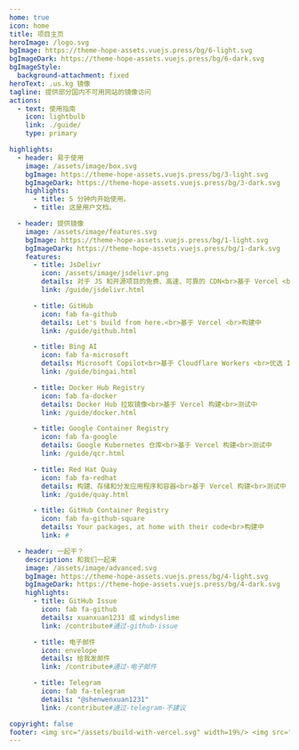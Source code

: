 ```yaml
---
home: true
icon: home
title: 项目主页
heroImage: /logo.svg
bgImage: https://theme-hope-assets.vuejs.press/bg/6-light.svg
bgImageDark: https://theme-hope-assets.vuejs.press/bg/6-dark.svg
bgImageStyle:
  background-attachment: fixed
heroText: .us.kg 镜像
tagline: 提供部分国内不可用网站的镜像访问
actions:
  - text: 使用指南
    icon: lightbulb
    link: ./guide/
    type: primary

highlights:
  - header: 易于使用
    image: /assets/image/box.svg
    bgImage: https://theme-hope-assets.vuejs.press/bg/3-light.svg
    bgImageDark: https://theme-hope-assets.vuejs.press/bg/3-dark.svg
    highlights:
      - title: 5 分钟内开始使用。
      - title: 这是用户文档。

  - header: 提供镜像
    image: /assets/image/features.svg
    bgImage: https://theme-hope-assets.vuejs.press/bg/1-light.svg
    bgImageDark: https://theme-hope-assets.vuejs.press/bg/1-dark.svg
    features:
      - title: JsDelivr
        icon: /assets/image/jsdelivr.png
        details: 对于 JS 和开源项目的免费、高速、可靠的 CDN<br>基于 Vercel <br>构建中
        link: /guide/jsdelivr.html

      - title: GitHub
        icon: fab fa-github
        details: Let's build from here.<br>基于 Vercel <br>构建中
        link: /guide/github.html

      - title: Bing AI
        icon: fab fa-microsoft
        details: Microsoft Copilot<br>基于 Cloudflare Workers <br>优选 IP<br>构建中
        link: /guide/bingai.html

      - title: Docker Hub Registry
        icon: fab fa-docker
        details: Docker Hub 拉取镜像<br>基于 Vercel 构建<br>测试中
        link: /guide/docker.html

      - title: Google Container Registry
        icon: fab fa-google
        details: Google Kubernetes 仓库<br>基于 Vercel 构建<br>测试中
        link: /guide/qcr.html

      - title: Red Hat Quay
        icon: fab fa-redhat
        details: 构建、存储和分发应用程序和容器<br>基于 Vercel 构建<br>测试中
        link: /guide/quay.html

      - title: GitHub Container Registry
        icon: fab fa-github-square
        details: Your packages, at home with their code<br>构建中
        link: #

  - header: 一起干？
    description: 和我们一起来
    image: /assets/image/advanced.svg
    bgImage: https://theme-hope-assets.vuejs.press/bg/4-light.svg
    bgImageDark: https://theme-hope-assets.vuejs.press/bg/4-dark.svg
    highlights:
      - title: GitHub Issue
        icon: fab fa-github
        details: xuanxuan1231 或 windyslime
        link: /contribute#通过-github-issue

      - title: 电子邮件
        icon: envelope
        details: 给我发邮件
        link: /contribute#通过-电子邮件

      - title: Telegram
        icon: fab fa-telegram
        details: "@shenwenxuan1231"
        link: /contribute#通过-telegram-不建议

copyright: false
footer: <img src="/assets/build-with-vercel.svg" width=19%/> <img src="/assets/thank-bdfz.svg" width=19%/> <br><br>使用 <a href="https://theme-hope.vuejs.press/zh/" target="_blank">VuePress Theme Hope</a> 主题 | Wenxuan Chen 和 Jerry Wu 共同搭建
---
```


